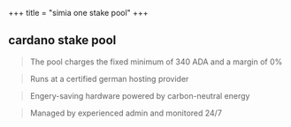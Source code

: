 +++
title = "simia one stake pool"
+++

## cardano stake pool

> The pool charges the fixed minimum of 340 ADA and a margin of 0%

> Runs at a certified german hosting provider

> Engery-saving hardware powered by carbon-neutral energy

> Managed by experienced admin and monitored 24/7
